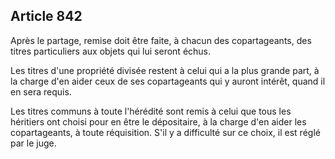Article 842
----
Après le partage, remise doit être faite, à chacun des copartageants, des titres
particuliers aux objets qui lui seront échus.

Les titres d'une propriété divisée restent à celui qui a la plus grande part, à
la charge d'en aider ceux de ses copartageants qui y auront intérêt, quand il en
sera requis.

Les titres communs à toute l'hérédité sont remis à celui que tous les héritiers
ont choisi pour en être le dépositaire, à la charge d'en aider les
copartageants, à toute réquisition. S'il y a difficulté sur ce choix, il est
réglé par le juge.
